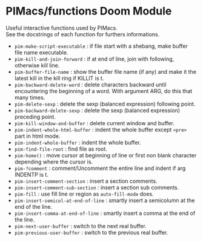 # PIMacs/functions Doom Module

Useful interactive functions used by PIMacs.  
See the docstrings of each function for furthers informations.

* `pim-make-script-executable` : if file start with a shebang, make buffer file name executable.
* `pim-kill-and-join-forward` : if at end of line, join with following, otherwise kill line.
* `pim-buffer-file-name` : show the buffer file name (if any) and make it the latest kill in the kill ring if KILLIT is t.
* `pim-backward-delete-word` : delete characters backward until encountering the beginning of a word.
  With argument ARG, do this that many times.
* `pim-delete-sexp` : delete the sexp (balanced expression) following point.
* `pim-backward-delete-sexp` : delete the sexp (balanced expression) preceding point.
* `pim-kill-window-and-buffer` : delete current window and buffer.
* `pim-indent-whole-html-buffer` : indent the whole buffer except `<pre>` part in html mode.
* `pim-indent-whole-buffer` : indent the whole buffer.
* `pim-find-file-root` : find file as root.
* `pim-home()` : move cursor at beginning of line or first non blank character depending where the cursor is.
* `pim-?comment` : comment/Uncomment the entire line and indent if arg INDENTP is t.
* `pim-insert-comment-section` : insert a section comments.
* `pim-insert-comment-sub-section` : insert a section sub comments.
* `pim-fill` : use fill line or region as `auto-fill-mode` does.
* `pim-insert-semicol-at-end-of-line` : smartly insert a semicolumn at the end of the line.
* `pim-insert-comma-at-end-of-line` : smartly insert a comma at the end of the line.
* `pim-next-user-buffer` : switch to the next real buffer.
* `pim-previous-user-buffer` : switch to the previous real buffer.
